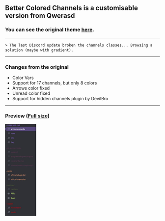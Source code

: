 ## Better Colored Channels is a customisable version from Qwerasd
### You can see the original theme [here](https://qwerasd205.github.io/ColoredChannels).

___

```
> The last Discord update broken the channels classes... Browsing a solution (maybe with gradient).
```
___

### Changes from the original
- Color Vars
- Support for 17 channels, but only 8 colors
- Arrows color fixed
- Unread color fixed
- Support for hidden channels plugin by DevilBro

___

### Preview ([Full size](https://raw.githubusercontent.com/ZEBAS204/Better-Colored-Channels/stuffs/preview.JPG))
<a href="https://raw.githubusercontent.com/ZEBAS204/Better-Colored-Channels/stuffs/preview.JPG"><img height="300" src="https://github.com/ZEBAS204/Better-Colored-Channels/blob/stuffs/preview.JPG"/></a>
